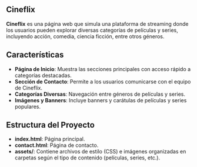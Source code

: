 ## Cineflix

**Cineflix** es una página web que simula una plataforma de streaming donde los usuarios pueden explorar diversas categorías de películas y series, incluyendo acción, comedia, ciencia ficción, entre otros géneros.

## Características

- **Página de Inicio**: Muestra las secciones principales con acceso rápido a categorías destacadas.
- **Sección de Contacto**: Permite a los usuarios comunicarse con el equipo de Cineflix.
- **Categorías Diversas**: Navegación entre géneros de películas y series.
- **Imágenes y Banners**: Incluye banners y carátulas de películas y series populares.

## Estructura del Proyecto

- **index.html**: Página principal.
- **contact.html**: Página de contacto.
- **assets/**: Contiene archivos de estilo (CSS) e imágenes organizadas en carpetas según el tipo de contenido (películas, series, etc.).
